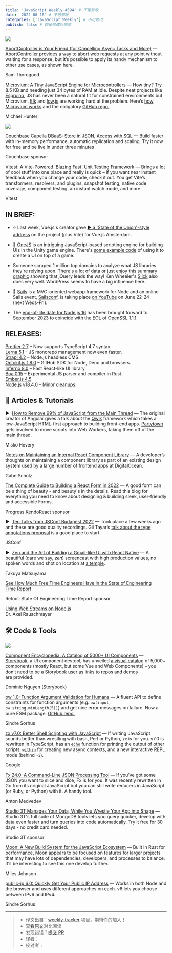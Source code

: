 ```yaml
---
title: 'JavaScript Weekly #594' # 不可修改
date: '2022-06-18' # 不可修改
categories: ['JavaScript Weekly'] # 不可修改
publish: false # 翻译完成后修改
---
```


[![](https://res.cloudinary.com/cpress/image/upload/w_1280,e_sharpen:60/pke2eqcqyw1morktgybm.jpg%0A)](https://javascriptweekly.com/link/125047/web)

<!--以上是预览信息，图片一张或限制百字左右，前者优先，全文请使用二级及以下标题-->
<!-- more -->

[AbortController is Your Friend (for Cancelling Async Tasks and More)](https://javascriptweekly.com/link/125047/web "whistlr.info") — [AbortController](https://javascriptweekly.com/link/125048/web) provides a way to abort web requests at any point without waiting for a response, but it’s possible to apply its handy mechanism to other use cases, as shown here.

Sam Thorogood

[Microvium: A Tiny JavaScript Engine for Microcontrollers](https://javascriptweekly.com/link/125020/web "coder-mike.com") — How tiny? Try 8.5 KB and needing just 34 bytes of RAM at idle. Despite neat projects like [Espruino](https://javascriptweekly.com/link/125074/web), JS has never been a natural fit for constrained environments but Microvium, [Elk](https://javascriptweekly.com/link/125021/web) and [low.js](https://javascriptweekly.com/link/125022/web) are working hard at the problem. Here’s [how Microvium works](https://javascriptweekly.com/link/125023/web) and the obligatory [GitHub repo.](https://javascriptweekly.com/link/125024/web)

Michael Hunter

[![](https://copm.s3.amazonaws.com/65e101b2.jpg)](https://javascriptweekly.com/link/125025/web)

[Couchbase Capella DBaaS: Store in JSON, Access with SQL](https://javascriptweekly.com/link/125025/web "www.couchbase.com") — Build faster with in-memory performance, automatic replication and scaling. Try it now for free and be live in under three minutes

Couchbase sponsor

[Vitest: A Vite-Powered 'Blazing Fast' Unit Testing Framework](https://javascriptweekly.com/link/125026/web "vitest.dev") — Brings a lot of cool stuff into one place and really is quick – if you want near instant feedback when you change your code, check it out. You get Vite’s transformers, resolvers, and plugins, snapshot testing, native code coverage, component testing, an instant watch mode, and more.

Vitest

## **IN BRIEF:**

*   ⭐️ Last week, Vue.js's creator gave [▶️ a 'State of the Union'-style address](https://javascriptweekly.com/link/125071/web) on the project (plus Vite) for Vue.js Amsterdam.
    
*   👾 [OneJS](https://javascriptweekly.com/link/125075/web) is an intriguing JavaScript-based scripting engine for building UIs in the Unity game engine. There's [some example code](https://javascriptweekly.com/link/125076/web) of using it to create a UI on top of a game.
    
*   Someone scraped 1 million top domains to analyze what JS libraries they're relying upon. [There's a lot of data](https://javascriptweekly.com/link/125031/web) or just enjoy [this summary graphic](https://javascriptweekly.com/link/125032/web) showing that jQuery leads the way! Ken Wheeler's [Slick](https://javascriptweekly.com/link/125033/web) also does very well. WordPress seems to have a big influence here.
    
*   📆 [Sails](https://javascriptweekly.com/link/125034/web) is a MVC-oriented webapp framework for Node and an online Sails event, [Sailsconf](https://javascriptweekly.com/link/125035/web), is taking place [on YouTube](https://javascriptweekly.com/link/125036/web) on June 22-24 (next Weds-Fri).
    
*   The [end-of-life date for Node.js 16](https://javascriptweekly.com/link/125030/web) has been brought forward to September 2023 to coincide with the EOL of OpenSSL 1.1.1.
    

## **RELEASES:**

[Prettier 2.7](https://javascriptweekly.com/link/125073/web) – Now supports TypeScript 4.7 syntax.  
[Lerna 5.1](https://javascriptweekly.com/link/125078/web) – JS monorepo management now even faster.  
[Strapi 4.2](https://javascriptweekly.com/link/125037/web) – Node.js headless CMS.  
[Octokit.js 1.8.0](https://javascriptweekly.com/link/125039/web) – GitHub SDK for Node, Deno and browsers.  
[Inferno 8.0](https://javascriptweekly.com/link/125040/web) – Fast React-like UI library.  
[Boa 0.15](https://javascriptweekly.com/link/125041/web) – Experimental JS parser and compiler in Rust.  
[Ember.js 4.5](https://javascriptweekly.com/link/125042/web)  
[Node.js v18.4.0](https://javascriptweekly.com/link/125038/web) – Minor cleanups.

## 📒 Articles & Tutorials

▶  [How to Remove 99% of JavaScript from the Main Thread](https://javascriptweekly.com/link/125027/web "youtu.be") — The original creator of Angular gives a talk about the [Qwik](https://javascriptweekly.com/link/125028/web) framework which takes a low-JavaScript HTML-first approach to building front-end apps. [Partytown](https://javascriptweekly.com/link/125029/web) gets involved to move scripts into Web Workers, taking them off of the main thread.

Misko Hevery

[Notes on Maintaining an Internal React Component Library](https://javascriptweekly.com/link/125049/web "www.gabe.pizza") — A developer’s thoughts on maintaining a component library as part of an existing design system used by a large number of frontend apps at DigitalOcean.

Gabe Scholz

[The Complete Guide to Building a React Form in 2022](https://javascriptweekly.com/link/125050/web "www.telerik.com") — A good form can be a thing of beauty - and beauty's in the details. Read this blog for everything you need to know about designing & building sleek, user-friendly and accessible Forms.

Progress KendoReact sponsor

▶  [Ten Talks from JSConf Budapest 2022](https://javascriptweekly.com/link/125051/web "www.youtube.com") — Took place a few weeks ago and these are good quality recordings. Gil Tayar’s [talk about the type annotations proposal](https://javascriptweekly.com/link/125052/web) is a good place to start.

JSConf

▶  [Zen and the Art of Building a Gmail-like UI with React Native](https://javascriptweekly.com/link/125056/web "www.youtube.com") — A beautiful (dare we say, _zen_) screencast with high production values, no spoken words and shot on location at [a temple](https://javascriptweekly.com/link/125057/web).

Takuya Matsuyama

[See How Much Free Time Engineers Have in the State of Engineering Time Report](https://javascriptweekly.com/link/125055/web "retool.com")

Retool: State Of Engineering Time Report sponsor

[Using Web Streams on Node.js](https://javascriptweekly.com/link/125058/web)  
Dr. Axel Rauschmayer

## 🛠 Code & Tools

[![](https://res.cloudinary.com/cpress/image/upload/w_1280,e_sharpen:60/d7vikn1oexmblirjgkbl.jpg)](https://javascriptweekly.com/link/125059/web)

[Component Encyclopedia: A Catalog of 5000+ UI Components](https://javascriptweekly.com/link/125059/web "storybook.js.org") — [Storybook](https://javascriptweekly.com/link/125060/web), a UI component devtool, has unveiled [a visual catalog](https://javascriptweekly.com/link/125061/web) of 5,000+ components (mostly React, but some Vue and Web Components) – you don’t need to be a Storybook user as links to repos and demos are provided.

Dominic Nguyen (Storybook)

[ow 1.0: Function Argument Validation for Humans](https://javascriptweekly.com/link/125062/web "sindresorhus.com") — A fluent API to define constraints for function arguments (e.g. `ow(input, ow.string.minLength(5))`) and get nice error messages on failure. Now a pure ESM package. [GitHub repo.](https://javascriptweekly.com/link/125063/web)

Sindre Sorhus

[zx v7.0: Better Shell Scripting with JavaScript](https://javascriptweekly.com/link/125064/web "github.com") — If writing JavaScript sounds better than wrestling with bash, Perl or Python, `zx` is for you. v7.0 is rewritten in TypeScript, has an [`echo`](https://javascriptweekly.com/link/125065/web) function for printing the output of other scripts, [`within`](https://javascriptweekly.com/link/125066/web) for creating new async contexts, and a new interactive REPL mode (behind `-i`).

Google

[Fx 24.0: A Command-Line JSON Processing Tool](https://javascriptweekly.com/link/125068/web "github.com") — If you’ve got some JSON you want to slice and dice, Fx is for you. It was recently rewritten in Go from its original JavaScript but you can still write reducers in JavaScript (or Ruby, or Python) with it. A handy tool.

Anton Medvedev

[Studio 3T Manages Your Data, While You Wrestle Your App into Shape](https://javascriptweekly.com/link/125067/web "studio3t.com") — Studio 3T's full suite of MongoDB tools lets you query quicker, develop with data even faster and turn queries into code automatically. Try it free for 30 days - no credit card needed.

Studio 3T sponsor

[Moon: A New Build System for the JavaScript Ecosystem](https://javascriptweekly.com/link/125069/web "moonrepo.dev") — Built in Rust for performance, Moon appears to be focused on features for larger projects that may have lots of dependencies, developers, and processes to balance. It’ll be interesting to see this one develop further.

Miles Johnson

[public-ip 6.0: Quickly Get Your Public IP Address](https://javascriptweekly.com/link/125070/web "github.com") — Works in both Node and the browser and uses different approaches on each. v6 lets you choose between IPv6 and IPv4.

Sindre Sorhus

---
> * 译文出自：[weekly-tracker](https://github.com/FEDarling/weekly-tracker) 项目，期待你的加入！
> * [查看原文](https://javascriptweekly.com/issues/594)对比阅读
> * 发现错误？[提交 PR](https://github.com/FEDarling/weekly-tracker/blob/main/weeklys/javascript_weekly/594)
> * 译者：
> * 校对者：
